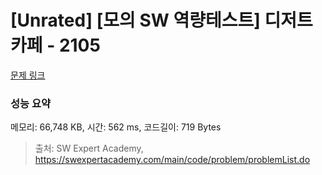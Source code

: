 # [Unrated] [모의 SW 역량테스트] 디저트 카페 - 2105 

[문제 링크](https://swexpertacademy.com/main/code/problem/problemDetail.do?contestProbId=AV5VwAr6APYDFAWu) 

### 성능 요약

메모리: 66,748 KB, 시간: 562 ms, 코드길이: 719 Bytes



> 출처: SW Expert Academy, https://swexpertacademy.com/main/code/problem/problemList.do